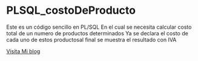 # PLSQL_costoDeProducto
Este es un código sencillo en PL/SQL
En el cual se necesita calcular costo total de un numero de productos determinados
Ya se declara el costo de cada uno de estos productosal final se muestra el resultado con IVA 

[Visita Mi blog](http://codigoprogram.blogspot.com)
